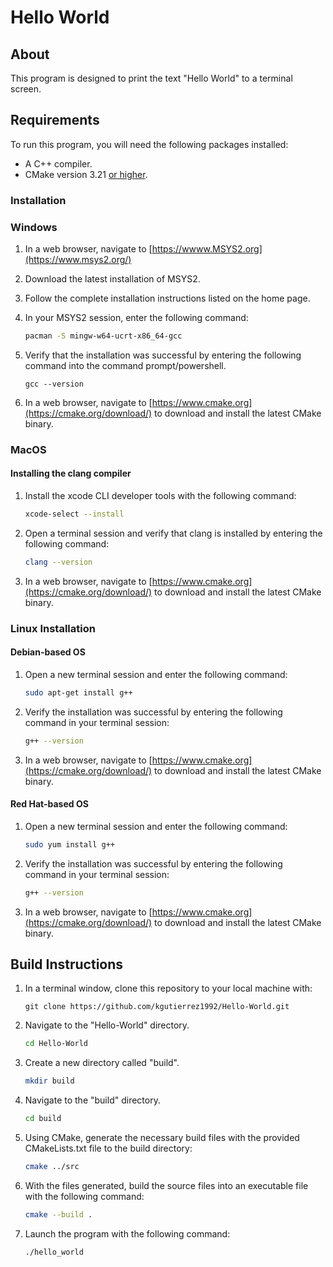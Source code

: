 # Hello World

## About

This program is designed to print the text "Hello World" to a terminal screen.

## Requirements

To run this program, you will need the following packages installed:

* A C++ compiler.
* CMake version 3.21 <ins>or higher</ins>.

### Installation

### Windows

1. In a web browser, navigate to [https://wwww.MSYS2.org](https://www.msys2.org/)
2. Download the latest installation of MSYS2.
3. Follow the complete installation instructions listed on the home page.
4. In your MSYS2 session, enter the following command:

    ```bash
    pacman -S mingw-w64-ucrt-x86_64-gcc
    ```

5. Verify that the installation was successful by entering the following command into the command prompt/powershell.

    ```
    gcc --version
    ```

6. In a web browser, navigate to [https://www.cmake.org](https://cmake.org/download/) to download and install the latest CMake binary.

### MacOS

#### Installing the clang compiler

1. Install the xcode CLI developer tools with the following command:

    ```bash
    xcode-select --install
    ```

2. Open a terminal session and verify that clang is installed by entering the following command:

    ```bash
    clang --version
    ```

3. In a web browser, navigate to [https://www.cmake.org](https://cmake.org/download/) to download and install the latest CMake binary.

### Linux Installation

#### Debian-based OS

1. Open a new terminal session and enter the following command:

    ```bash
    sudo apt-get install g++
    ```

2. Verify the installation was successful by entering the following command in your terminal session:

    ```bash
    g++ --version
    ```

3. In a web browser, navigate to [https://www.cmake.org](https://cmake.org/download/) to download and install the latest CMake binary.

#### Red Hat-based OS

1. Open a new terminal session and enter the following command:

    ```bash
    sudo yum install g++
    ```

2. Verify the installation was successful by entering the following command in your terminal session:

    ```bash
    g++ --version
    ```

3. In a web browser, navigate to [https://www.cmake.org](https://cmake.org/download/) to download and install the latest CMake binary.

## Build Instructions

1. In a terminal window, clone this repository to your local machine with:

    ```git
    git clone https://github.com/kgutierrez1992/Hello-World.git
    ```

2. Navigate to the "Hello-World" directory.

    ```bash
    cd Hello-World
    ```

3. Create a new directory called "build".

    ```bash
    mkdir build
    ```

4. Navigate to the "build" directory.

    ```bash
    cd build
    ```

5. Using CMake, generate the necessary build files with the provided CMakeLists.txt file to the build directory:

    ```bash
    cmake ../src
    ```

6. With the files generated, build the source files into an executable file with the following command:

    ```bash
    cmake --build .
    ```

7. Launch the program with the following command:

    ```bash
    ./hello_world
    ```
